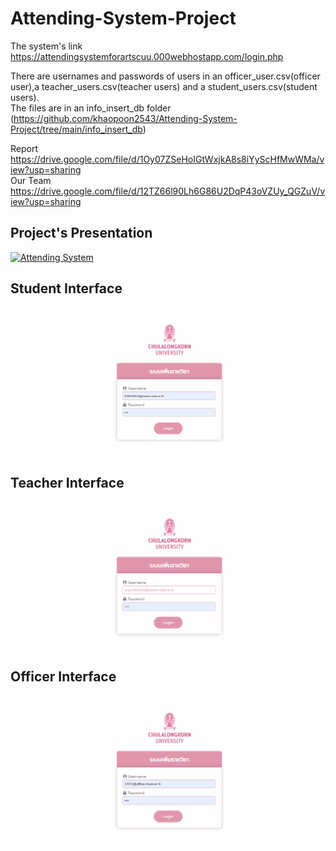 # Attending-System-Project

The system's link https://attendingsystemforartscuu.000webhostapp.com/login.php  <br />

There are usernames and passwords of users in an officer_user.csv(officer user),a teacher_users.csv(teacher users) and a student_users.csv(student users).  <br />
The files are in an info_insert_db folder (https://github.com/khaopoon2543/Attending-System-Project/tree/main/info_insert_db)  <br />

Report https://drive.google.com/file/d/1Oy07ZSeHoIGtWxjkA8s8iYyScHfMwWMa/view?usp=sharing  <br />
Our Team https://drive.google.com/file/d/12TZ66l90Lh6G86U2DqP43oVZUy_QGZuV/view?usp=sharing  <br />

## Project's Presentation  <br />
[![Attending System](https://img.youtube.com/vi/kYd7jRZwj8A/0.jpg)](https://www.youtube.com/watch?v=kYd7jRZwj8A "Attending System")

## Student Interface
![](readme-student.gif)

## Teacher Interface
![](readme-teacher.gif)

## Officer Interface
![](readme-officer.gif)
